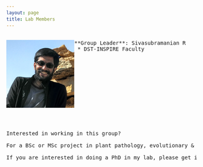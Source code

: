 ```yaml
---
layout: page
title: Lab Members
---
```


<pre>  
**Group Leader**: Sivasubramanian R <img align="left" src="/img/photo.png" /> 
 * DST-INSPIRE Faculty 













Interested in working in this group?

For a BSc or MSc project in plant pathology, evolutionary & population genomics, and bioinformatics please get in touch.

If you are interested in doing a PhD in my lab, please get in touch to discuss funding opportunities.
</pre>
